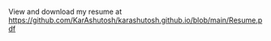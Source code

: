 View and download my resume at https://github.com/KarAshutosh/karashutosh.github.io/blob/main/Resume.pdf
